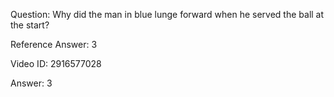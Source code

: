 Question: Why did the man in blue lunge forward when he served the ball at the start?

Reference Answer: 3

Video ID: 2916577028

Answer: 3

